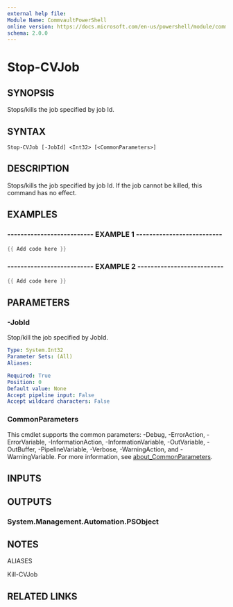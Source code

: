```yaml
---
external help file:
Module Name: CommvaultPowerShell
online version: https://docs.microsoft.com/en-us/powershell/module/commvaultpowershell/stop-cvjob
schema: 2.0.0
---
```


# Stop-CVJob

## SYNOPSIS
Stops/kills the job specified by job Id.

## SYNTAX

```
Stop-CVJob [-JobId] <Int32> [<CommonParameters>]
```

## DESCRIPTION
Stops/kills the job specified by job Id.
If the job cannot be killed, this command has no effect.

## EXAMPLES

### -------------------------- EXAMPLE 1 --------------------------
```powershell
{{ Add code here }}
```



### -------------------------- EXAMPLE 2 --------------------------
```powershell
{{ Add code here }}
```



## PARAMETERS

### -JobId
Stop/kill the job specified by JobId.

```yaml
Type: System.Int32
Parameter Sets: (All)
Aliases:

Required: True
Position: 0
Default value: None
Accept pipeline input: False
Accept wildcard characters: False
```

### CommonParameters
This cmdlet supports the common parameters: -Debug, -ErrorAction, -ErrorVariable, -InformationAction, -InformationVariable, -OutVariable, -OutBuffer, -PipelineVariable, -Verbose, -WarningAction, and -WarningVariable. For more information, see [about_CommonParameters](http://go.microsoft.com/fwlink/?LinkID=113216).

## INPUTS

## OUTPUTS

### System.Management.Automation.PSObject

## NOTES

ALIASES

Kill-CVJob

## RELATED LINKS

